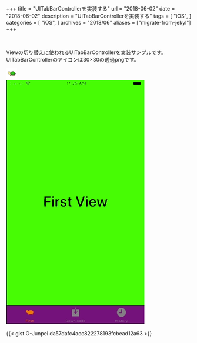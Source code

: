 +++
title = "UITabBarControllerを実装する"
url = "2018-06-02"
date = "2018-06-02"
description = "UITabBarControllerを実装する"
tags = [
    "iOS",
]
categories = [
    "iOS",
]
archives = "2018/06"
aliases = ["migrate-from-jekyl"]
+++

<br>

Viewの切り替えに使われるUITabBarControllerを実装サンプルです。  
UITabBarControllerのアイコンは30×30の透過pngです。  

![alt](1.png)
<br>
![alt](1.gif)


{{< gist O-Junpei da57dafc4acc822278193fcbead12a63 >}}
